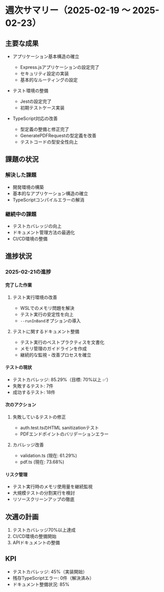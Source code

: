# 週次サマリー（2025-02-19 ～ 2025-02-23）

## 主要な成果
- アプリケーション基本構造の確立
  - Express.jsアプリケーションの設定完了
  - セキュリティ設定の実装
  - 基本的なルーティングの設定

- テスト環境の整備
  - Jestの設定完了
  - 初期テストケース実装

- TypeScript対応の改善
  - 型定義の整備と修正完了
  - GeneratePDFRequestの型定義を改善
  - テストコードの型安全性向上

## 課題の状況
### 解決した課題
- 開発環境の構築
- 基本的なアプリケーション構造の確立
- TypeScriptコンパイルエラーの解消

### 継続中の課題
- テストカバレッジの向上
- ドキュメント管理方法の最適化
- CI/CD環境の整備

## 進捗状況
### 2025-02-21の進捗

#### 完了した作業
1. テスト実行環境の改善
   - WSLでのメモリ問題を解決
   - テスト実行の安定性を向上
   - `--runInBand`オプションの導入

2. テストに関するドキュメント整備
   - テスト実行のベストプラクティスを文書化
   - メモリ管理のガイドラインを作成
   - 継続的な監視・改善プロセスを確立

#### テストの現状
- テストカバレッジ: 85.29%（目標: 70%以上 ✅）
- 失敗するテスト: 7件
- 成功するテスト: 18件

#### 次のアクション
1. 失敗しているテストの修正
   - auth.test.tsのHTML sanitizationテスト
   - PDFエンドポイントのバリデーションエラー

2. カバレッジ改善
   - validation.ts (現在: 61.29%)
   - pdf.ts (現在: 73.68%)

#### リスク管理
- テスト実行時のメモリ使用量を継続監視
- 大規模テストの分割実行を検討
- リソースクリーンアップの徹底

## 次週の計画
1. テストカバレッジ70%以上達成
2. CI/CD環境の整備開始
3. APIドキュメントの整備

## KPI
- テストカバレッジ: 45%（実装開始）
- 残存TypeScriptエラー: 0件（解決済み）
- ドキュメント整備状況: 85%

